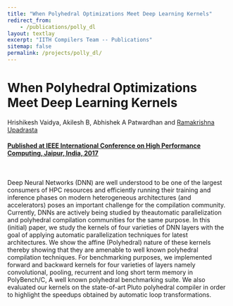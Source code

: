 ```yaml
---
title: "When Polyhedral Optimizations Meet Deep Learning Kernels"
redirect_from:
    - /publications/polly_dl
layout: textlay
excerpt: "IITH Compilers Team -- Publications"
sitemap: false
permalink: /projects/polly_dl/
---
```



<div class="container-fluid" style="height:100%; width:100%"> 
<h1>When Polyhedral Optimizations Meet Deep Learning Kernels</h1>
<p>Hrishikesh Vaidya, Akilesh B, Abhishek A Patwardhan and <a href="https://www.iith.ac.in/~ramakrishna" target="_blank">Ramakrishna Upadrasta</p>
<h4> Published at <a href="https://raiith.iith.ac.in/5200/1/HiPC%202017.pdf">IEEE International Conference on High Performance Computing, Jaipur, India, 2017
</a>  
 </h4>

 
 <br>     
<p> Deep Neural Networks (DNN) are well understood to be one of the largest consumers of HPC resources
and efficiently running their training and inference phases on modern heterogeneous architectures (and accelerators)
poses an important challenge for the compilation community. Currently, DNNs are actively being studied by theautomatic parallelization 
and polyhedral compilation communities for the same purpose. In this (initial) paper, we study the kernels of four varieties of 
DNN layers with the goal of applying automatic parallelization techniques for latest architectures. We show the affine (Polyhedral) nature
of these kernels thereby showing that they are amenable to well known polyhedral compilation techniques. For
benchmarking purposes, we implemented forward and backward kernels for four varieties of layers namely convolutional, pooling, 
recurrent and long short term memory in PolyBench/C, A well known polyhedral benchmarking suite. We also evaluated our kernels on 
the state-of-art Pluto polyhedral compiler in order to highlight the speedups obtained by automatic loop transformations.</p>
<br>
</div>

